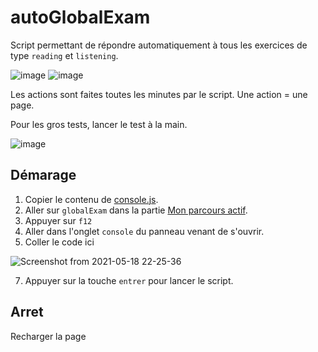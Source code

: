 # autoGlobalExam

Script permettant de répondre automatiquement à tous les exercices de type `reading` et `listening`.

![image](https://user-images.githubusercontent.com/58041359/118719105-5473a600-b828-11eb-93b6-abda194b0311.png)
![image](https://user-images.githubusercontent.com/58041359/118719097-52a9e280-b828-11eb-8d54-d87251d4fb8f.png)

Les actions sont faites toutes les minutes par le script. Une action = une page.

Pour les gros tests, lancer le test à la main.

![image](https://user-images.githubusercontent.com/58041359/118788458-1ad88480-b894-11eb-815a-964caa6daaca.png)

## Démarage

1) Copier le contenu de  [console.js](https://raw.githubusercontent.com/Radhamante/autoGlobalExam/main/console.js).
2) Aller sur `globalExam` dans la partie [Mon parcours actif](https://exam.global-exam.com/user-plannings/165070).
3) Appuyer sur `f12`
4) Aller dans l'onglet `console` du panneau venant de s'ouvrir.
5) Coller le code ici

![Screenshot from 2021-05-18 22-25-36](https://user-images.githubusercontent.com/58041359/118718825-01015800-b828-11eb-86a2-3e26713840d2.png)

7) Appuyer sur la touche `entrer` pour lancer le script.

## Arret

Recharger la page

